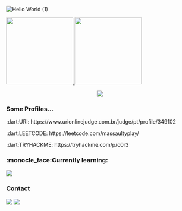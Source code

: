 ![Hello World (1)](https://user-images.githubusercontent.com/67143213/116002490-5ef7a280-a5d0-11eb-9dcc-bace97f0e494.png)

<div>
  <a href="https://github.com/EuricoDNJR">
  <img height="180em" src="https://github-readme-stats.vercel.app/api?username=EuricoDNJR&show_icons=true&theme=white&include_all_commits=true&count_private=true"/>
  <img height="180em" src="https://github-readme-stats.vercel.app/api/top-langs/?username=EuricoDNJR&layout=compact&langs_count=7&theme=white"/>
</div>

<p align="center">
  <a href="https://skillicons.dev">
    <img src="https://skillicons.dev/icons?i=aws,linux,github,py,git,c&perline=3" />
  </a>
</p>
<h3>Some Profiles...</h3>
<p>:dart:URI: https://www.urionlinejudge.com.br/judge/pt/profile/349102</p>
<p>:dart:LEETCODE: https://leetcode.com/massaultyplay/</p>
<p>:dart:TRYHACKME: https://tryhackme.com/p/c0r3</p>
  
<h3>:monocle_face:Currently learning:</h3>
<p><img src="https://skillicons.dev/icons?i=js,html,css,docker"/></p>

<h3>Contact</h3>
<div>
  <a href="https://www.linkedin.com/in/eurico-junior-5b54a625b/" target="_blank"><img align="center" src="https://img.shields.io/badge/-LinkedIn-%230077B5?style=for-the-badge&logo=linkedin&logoColor=white"></a>
  <a href ="euricojunior1011@gmail.com" target="_blank"><img align="center" src="https://img.shields.io/badge/-Gmail-D14836?style=for-the-badge&logo=gmail&logoColor=white"></a>
 </div>
